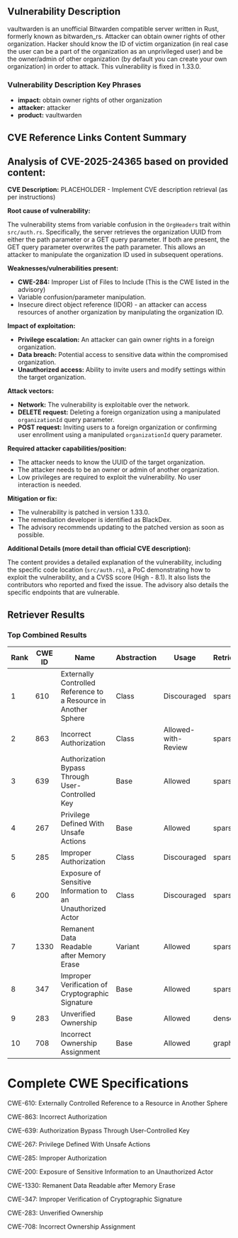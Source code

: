 ## Vulnerability Description
vaultwarden is an unofficial Bitwarden compatible server written in Rust, formerly known as bitwarden_rs. Attacker can obtain owner rights of other organization. Hacker should know the ID of victim organization (in real case the user can be a part of the organization as an unprivileged user) and be the owner/admin of other organization (by default you can create your own organization) in order to attack. This vulnerability is fixed in 1.33.0.

### Vulnerability Description Key Phrases
- **impact:** obtain owner rights of other organization
- **attacker:** attacker
- **product:** vaultwarden

## CVE Reference Links Content Summary
## Analysis of CVE-2025-24365 based on provided content:

**CVE Description:** PLACEHOLDER - Implement CVE description retrieval (as per instructions)

**Root cause of vulnerability:**

The vulnerability stems from variable confusion in the `OrgHeaders` trait within `src/auth.rs`. Specifically, the server retrieves the organization UUID from either the path parameter or a GET query parameter. If both are present, the GET query parameter overwrites the path parameter.  This allows an attacker to manipulate the organization ID used in subsequent operations.

**Weaknesses/vulnerabilities present:**

*   **CWE-284:** Improper List of Files to Include (This is the CWE listed in the advisory)
*   Variable confusion/parameter manipulation.
*   Insecure direct object reference (IDOR) - an attacker can access resources of another organization by manipulating the organization ID.

**Impact of exploitation:**

*   **Privilege escalation:** An attacker can gain owner rights in a foreign organization.
*   **Data breach:** Potential access to sensitive data within the compromised organization.
*   **Unauthorized access:** Ability to invite users and modify settings within the target organization.

**Attack vectors:**

*   **Network:** The vulnerability is exploitable over the network.
*   **DELETE request:** Deleting a foreign organization using a manipulated `organizationId` query parameter.
*   **POST request:** Inviting users to a foreign organization or confirming user enrollment using a manipulated `organizationId` query parameter.

**Required attacker capabilities/position:**

*   The attacker needs to know the UUID of the target organization.
*   The attacker needs to be an owner or admin of another organization.
*   Low privileges are required to exploit the vulnerability. No user interaction is needed.

**Mitigation or fix:**

*   The vulnerability is patched in version 1.33.0.
*   The remediation developer is identified as BlackDex.
*   The advisory recommends updating to the patched version as soon as possible.

**Additional Details (more detail than official CVE description):**

The content provides a detailed explanation of the vulnerability, including the specific code location (`src/auth.rs`), a PoC demonstrating how to exploit the vulnerability, and a CVSS score (High - 8.1). It also lists the contributors who reported and fixed the issue. The advisory also details the specific endpoints that are vulnerable.

## Retriever Results

### Top Combined Results

| Rank | CWE ID | Name | Abstraction | Usage  | Retrievers | Individual Scores |
|------|--------|------|-------------|-------|------------|-------------------|
| 1 | 610 | Externally Controlled Reference to a Resource in Another Sphere | Class | Discouraged | sparse | 0.158 |
| 2 | 863 | Incorrect Authorization | Class | Allowed-with-Review | sparse | 0.145 |
| 3 | 639 | Authorization Bypass Through User-Controlled Key | Base | Allowed | sparse | 0.141 |
| 4 | 267 | Privilege Defined With Unsafe Actions | Base | Allowed | sparse | 0.139 |
| 5 | 285 | Improper Authorization | Class | Discouraged | sparse | 0.137 |
| 6 | 200 | Exposure of Sensitive Information to an Unauthorized Actor | Class | Discouraged | sparse | 0.136 |
| 7 | 1330 | Remanent Data Readable after Memory Erase | Variant | Allowed | sparse | 0.136 |
| 8 | 347 | Improper Verification of Cryptographic Signature | Base | Allowed | sparse | 0.133 |
| 9 | 283 | Unverified Ownership | Base | Allowed | dense | 0.451 |
| 10 | 708 | Incorrect Ownership Assignment | Base | Allowed | graph | 0.002 |



# Complete CWE Specifications

CWE-610: Externally Controlled Reference to a Resource in Another Sphere

CWE-863: Incorrect Authorization

CWE-639: Authorization Bypass Through User-Controlled Key

CWE-267: Privilege Defined With Unsafe Actions

CWE-285: Improper Authorization

CWE-200: Exposure of Sensitive Information to an Unauthorized Actor

CWE-1330: Remanent Data Readable after Memory Erase

CWE-347: Improper Verification of Cryptographic Signature

CWE-283: Unverified Ownership

CWE-708: Incorrect Ownership Assignment